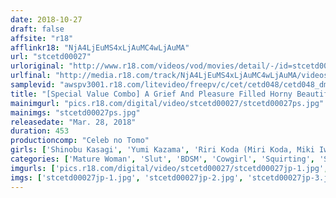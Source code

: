 ```yaml
---
date: 2018-10-27
draft: false
affsite: "r18"
afflinkr18: "NjA4LjEuMS4xLjAuMC4wLjAuMA"
url: "stcetd00027"
urloriginal: "http://www.r18.com/videos/vod/movies/detail/-/id=stcetd00027"
urlfinal: "http://media.r18.com/track/NjA4LjEuMS4xLjAuMC4wLjAuMA/videos/vod/movies/detail/-/id=stcetd00027"
samplevid: "awspv3001.r18.com/litevideo/freepv/c/cet/cetd048/cetd048_dmb_w.mp4"
title: "[Special Value Combo] A Grief And Pleasure Filled Horny Beautiful Mature Woman Sex Counselor"
mainimgurl: "pics.r18.com/digital/video/stcetd00027/stcetd00027ps.jpg"
mainimgs: "stcetd00027ps.jpg"
releasedate: "Mar. 28, 2018"
duration: 453
productioncomp: "Celeb no Tomo"
girls: ['Shinobu Kasagi', 'Yumi Kazama', 'Riri Koda (Miri Koda, Miki Iwashita)', 'Azusa Kirihara (Azusa Ito)', 'Rio Hamazaki (Erika Morishita, Erika Shinohara)', 'Yu Kawakami (Shizuku Morino)', 'Reiko Sawamura (Honami Takasaka, Masumi Takasaka)', 'Mirei Yokoyama', 'Marica Hase (Marika)', 'Minako Uchida']
categories: ['Mature Woman', 'Slut', 'BDSM', 'Cowgirl', 'Squirting', 'Set Items']
imgurls: ['pics.r18.com/digital/video/stcetd00027/stcetd00027jp-1.jpg', 'pics.r18.com/digital/video/stcetd00027/stcetd00027jp-2.jpg', 'pics.r18.com/digital/video/stcetd00027/stcetd00027jp-3.jpg', 'pics.r18.com/digital/video/stcetd00027/stcetd00027jp-4.jpg', 'pics.r18.com/digital/video/stcetd00027/stcetd00027jp-5.jpg', 'pics.r18.com/digital/video/stcetd00027/stcetd00027jp-6.jpg', 'pics.r18.com/digital/video/stcetd00027/stcetd00027jp-7.jpg', 'pics.r18.com/digital/video/stcetd00027/stcetd00027jp-8.jpg', 'pics.r18.com/digital/video/stcetd00027/stcetd00027jp-9.jpg', 'pics.r18.com/digital/video/stcetd00027/stcetd00027jp-10.jpg', 'pics.r18.com/digital/video/stcetd00027/stcetd00027jp-11.jpg', 'pics.r18.com/digital/video/stcetd00027/stcetd00027jp-12.jpg', 'pics.r18.com/digital/video/stcetd00027/stcetd00027jp-13.jpg', 'pics.r18.com/digital/video/stcetd00027/stcetd00027jp-14.jpg', 'pics.r18.com/digital/video/stcetd00027/stcetd00027jp-15.jpg', 'pics.r18.com/digital/video/stcetd00027/stcetd00027jp-16.jpg', 'pics.r18.com/digital/video/stcetd00027/stcetd00027jp-17.jpg', 'pics.r18.com/digital/video/stcetd00027/stcetd00027jp-18.jpg', 'pics.r18.com/digital/video/stcetd00027/stcetd00027jp-19.jpg', 'pics.r18.com/digital/video/stcetd00027/stcetd00027jp-20.jpg']
imgs: ['stcetd00027jp-1.jpg', 'stcetd00027jp-2.jpg', 'stcetd00027jp-3.jpg', 'stcetd00027jp-4.jpg', 'stcetd00027jp-5.jpg', 'stcetd00027jp-6.jpg', 'stcetd00027jp-7.jpg', 'stcetd00027jp-8.jpg', 'stcetd00027jp-9.jpg', 'stcetd00027jp-10.jpg', 'stcetd00027jp-11.jpg', 'stcetd00027jp-12.jpg', 'stcetd00027jp-13.jpg', 'stcetd00027jp-14.jpg', 'stcetd00027jp-15.jpg', 'stcetd00027jp-16.jpg', 'stcetd00027jp-17.jpg', 'stcetd00027jp-18.jpg', 'stcetd00027jp-19.jpg', 'stcetd00027jp-20.jpg']
---
```

